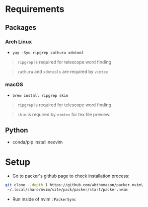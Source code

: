 # Requirements

## Packages

### Arch Linux

-   `yay -Syu ripgrep zathura xdotool`

> `ripgrep` is required for telescope word finding

> `zathura` and `xdotools` are required by `vimtex`

### macOS

-   `brew install ripgrep skim`

> `ripgrep` is required for telescope word finding.

> `skim` is required by `vimtex` for tex file preview.

## Python

-   conda/pip install neovim

# Setup

-   Go to packer's github page to check installation process:

```bash
git clone --depth 1 https://github.com/wbthomason/packer.nvim\
 ~/.local/share/nvim/site/pack/packer/start/packer.nvim
```

-   Run inside of nvim `:PackerSync`
